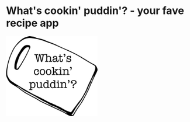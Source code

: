 # What's cookin' puddin'? - your fave recipe app

<img src="images/logo.png" alt="logo image" width="250rem">

